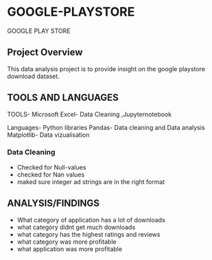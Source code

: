 # GOOGLE-PLAYSTORE


GOOGLE PLAY STORE 

## Project Overview

This data analysis project is to provide insight on the google playstore download dataset.


## TOOLS AND LANGUAGES
TOOLS- Microsoft Excel- Data Cleaning ,Jupyternotebook

Languages- Python
libraries
Pandas- Data cleaning and Data analysis
Matplotlib- Data vizualisation 

### Data Cleaning
- Checked for Null-values
- checked for Nan values
- maked sure integer ad strings are in the right format


## ANALYSIS/FINDINGS

- What category of application has a lot of downloads 
- what category didnt get much downloads
- what category has the highest ratings and reviews
- what category  was more profitable
- what application was more profitable
